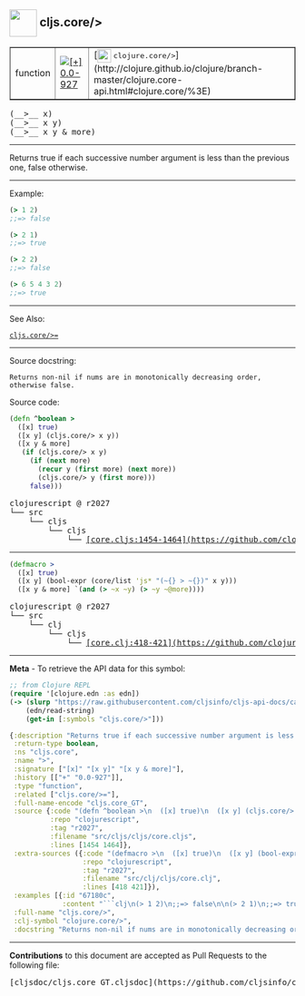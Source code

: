 ## <img width="48px" valign="middle" src="http://i.imgur.com/Hi20huC.png"> cljs.core/>

 <table border="1">
<tr>

<td>function</td>
<td><a href="https://github.com/cljsinfo/cljs-api-docs/tree/0.0-927"><img valign="middle" alt="[+] 0.0-927" src="https://img.shields.io/badge/+-0.0--927-lightgrey.svg"></a> </td>
<td>
[<img height="24px" valign="middle" src="http://i.imgur.com/1GjPKvB.png"> <samp>clojure.core/></samp>](http://clojure.github.io/clojure/branch-master/clojure.core-api.html#clojure.core/%3E)
</td>
</tr>
</table>

 <samp>
(__>__ x)<br>
</samp>
 <samp>
(__>__ x y)<br>
</samp>
 <samp>
(__>__ x y & more)<br>
</samp>

---

Returns true if each successive number argument is less than the previous
one, false otherwise.

---

Example:

```clj
(> 1 2)
;;=> false

(> 2 1)
;;=> true

(> 2 2)
;;=> false

(> 6 5 4 3 2)
;;=> true
```

---

See Also:

[`cljs.core/>=`](cljs.core_GTEQ.md)<br>

---

Source docstring:

```
Returns non-nil if nums are in monotonically decreasing order,
otherwise false.
```

Source code:

```clj
(defn ^boolean >
  ([x] true)
  ([x y] (cljs.core/> x y))
  ([x y & more]
   (if (cljs.core/> x y)
     (if (next more)
       (recur y (first more) (next more))
       (cljs.core/> y (first more)))
     false)))
```

 <pre>
clojurescript @ r2027
└── src
    └── cljs
        └── cljs
            └── <ins>[core.cljs:1454-1464](https://github.com/clojure/clojurescript/blob/r2027/src/cljs/cljs/core.cljs#L1454-L1464)</ins>
</pre>


---

```clj
(defmacro >
  ([x] true)
  ([x y] (bool-expr (core/list 'js* "(~{} > ~{})" x y)))
  ([x y & more] `(and (> ~x ~y) (> ~y ~@more))))
```

 <pre>
clojurescript @ r2027
└── src
    └── clj
        └── cljs
            └── <ins>[core.clj:418-421](https://github.com/clojure/clojurescript/blob/r2027/src/clj/cljs/core.clj#L418-L421)</ins>
</pre>

---

__Meta__ - To retrieve the API data for this symbol:

```clj
;; from Clojure REPL
(require '[clojure.edn :as edn])
(-> (slurp "https://raw.githubusercontent.com/cljsinfo/cljs-api-docs/catalog/cljs-api.edn")
    (edn/read-string)
    (get-in [:symbols "cljs.core/>"]))
```

```clj
{:description "Returns true if each successive number argument is less than the previous\none, false otherwise.",
 :return-type boolean,
 :ns "cljs.core",
 :name ">",
 :signature ["[x]" "[x y]" "[x y & more]"],
 :history [["+" "0.0-927"]],
 :type "function",
 :related ["cljs.core/>="],
 :full-name-encode "cljs.core_GT",
 :source {:code "(defn ^boolean >\n  ([x] true)\n  ([x y] (cljs.core/> x y))\n  ([x y & more]\n   (if (cljs.core/> x y)\n     (if (next more)\n       (recur y (first more) (next more))\n       (cljs.core/> y (first more)))\n     false)))",
          :repo "clojurescript",
          :tag "r2027",
          :filename "src/cljs/cljs/core.cljs",
          :lines [1454 1464]},
 :extra-sources ({:code "(defmacro >\n  ([x] true)\n  ([x y] (bool-expr (core/list 'js* \"(~{} > ~{})\" x y)))\n  ([x y & more] `(and (> ~x ~y) (> ~y ~@more))))",
                  :repo "clojurescript",
                  :tag "r2027",
                  :filename "src/clj/cljs/core.clj",
                  :lines [418 421]}),
 :examples [{:id "67180c",
             :content "```clj\n(> 1 2)\n;;=> false\n\n(> 2 1)\n;;=> true\n\n(> 2 2)\n;;=> false\n\n(> 6 5 4 3 2)\n;;=> true\n```"}],
 :full-name "cljs.core/>",
 :clj-symbol "clojure.core/>",
 :docstring "Returns non-nil if nums are in monotonically decreasing order,\notherwise false."}

```

---

__Contributions__ to this document are accepted as Pull Requests to the following file:

 <pre>
[cljsdoc/cljs.core_GT.cljsdoc](https://github.com/cljsinfo/cljs-api-docs/blob/master/cljsdoc/cljs.core_GT.cljsdoc)
</pre>

